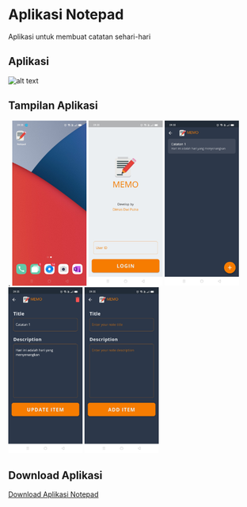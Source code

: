 # Aplikasi Notepad

Aplikasi untuk membuat catatan sehari-hari

## Aplikasi
<img src="assets/1.gif" alt="alt text" width="200"/>

## Tampilan Aplikasi

.
<img src="assets/1.jpg" alt="alt text" width="150"/>
<img src="assets/2.jpg" alt="alt text" width="150"/>
<img src="assets/3.jpg" alt="alt text" width="150"/>
<img src="assets/4.jpg" alt="alt text" width="150"/>
<img src="assets/5.jpg" alt="alt text" width="150"/>

## Download Aplikasi
[Download Aplikasi Notepad](https://github.com/Dimas263/aplikasi_notepad/blob/master/aplikasi_notepad.apk)
